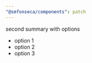 ```yaml
---
"@smfonseca/components": patch
---
```


second summary with options

- option 1
- option 2
- option 3
